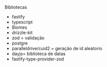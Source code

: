 Bibliotecas
- fastify
- typescript
- Biomes
- drizzle-kit
- zod = validação
- postgre
- paralleldrive/cuid2 = geração de id aleatorio
- dayjs= biblioteca de datas
- fastify-type-provider-zod